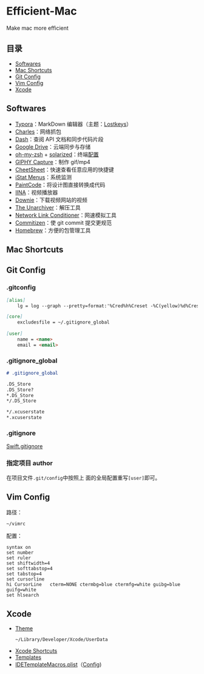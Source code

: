 # Efficient-Mac
Make mac more efficient

## 目录
- [Softwares](#Softwares)
- [Mac Shortcuts](#Mac-Shortcuts)
- [Git Config](#Git-Config)
- [Vim Config](#Vim-Config)
- [Xcode](#Xcode)

## Softwares

- [Typora](https://www.typora.io/)：MarkDown 编辑器（主题：[Lostkeys](https://theme.typora.io/theme/Lostkeys/)）
- [Charles](https://www.charlesproxy.com/)：网络抓包
- [Dash](https://kapeli.com/dash)：查阅 API 文档和同步代码片段
- [Google Drive](https://www.google.com/drive/)：云端同步与存储
- [oh-my-zsh](https://github.com/robbyrussell/oh-my-zsh) + [solarized](https://github.com/altercation/solarized)：终端[配置](https://keisme.cn/Mac-%E7%BB%88%E7%AB%AF%E9%85%8D%E7%BD%AE%EF%BC%9Aoh-my-zsh-Solarized-%E9%85%8D%E8%89%B2%E6%96%B9%E6%A1%88.html)
- [GIPHY Capture](https://giphy.com/apps/giphycapture)：制作 gif/mp4
- [CheetSheet](https://www.mediaatelier.com/CheatSheet/)：快速查看任意应用的快捷键
- [iStat Menus](https://bjango.com/mac/istatmenus/)：系统监测
- [PaintCode](https://www.paintcodeapp.com/)：将设计图直接转换成代码
- [IINA](https://lhc70000.github.io/iina/zh-cn/)：视频播放器
- [Downie](https://software.charliemonroe.net/downie.php)：下载视频网站的视频
- [The Unarchiver](https://theunarchiver.com/)：解压工具
- [Network Link Conditioner](https://developer.apple.com/download/more/?q=Additional%20Tools)：网速模拟工具
- [Commitizen](https://github.com/commitizen/cz-cli)：使 git commit 提交更规范
- [Homebrew](https://brew.sh/index_zh-cn)：方便的包管理工具

## Mac Shortcuts

## Git Config

### .gitconfig

```markdown
[alias]
	lg = log --graph --pretty=format:'%Cred%h%Creset -%C(yellow)%d%Creset %s %Cgreen(%cr) %C(bold blue)<%an>%Creset'

[core]
	excludesfile = ~/.gitignore_global
	
[user]
	name = <name>
	email = <email>
```

### .gitignore_global

```markdown
# .gitignore_global

.DS_Store
.DS_Store?
*.DS_Store
*/.DS_Store

*/.xcuserstate
*.xcuserstate
```

### .gitignore
[Swift.gitignore](https://github.com/github/gitignore/blob/master/Swift.gitignore)

### 指定项目 author

在项目文件`.git/config`中按照上 面的全局配置重写`[user]`即可。

## Vim Config

路径：

```
~/vimrc
```

配置：

```
syntax on
set number
set ruler
set shiftwidth=4
set softtabstop=4
set tabstop=4
set cursorline
hi CursorLine   cterm=NONE ctermbg=blue ctermfg=white guibg=blue guifg=white
set hlsearch
```



## Xcode
- [Theme](https://github.com/keisme/Efficient-Mac/tree/master/FontAndColorThemes)
  ```
  ~/Library/Developer/Xcode/UserData
  ```
- [Xcode Shortcuts](https://kapeli.com/cheat_sheets/Xcode_Shortcuts.docset/Contents/Resources/Documents/index)
- [Templates](https://github.com/keisme/Efficient-Mac/tree/master/Templates/Custom)
- [IDETemplateMacros.plist](https://github.com/keisme/Efficient-Mac/blob/master/IDETemplateMacros.plist)（[Config](http://keisme.cn/%E8%87%AA%E5%AE%9A%E4%B9%89-Xcode-%E6%96%87%E4%BB%B6%E5%A4%B4%E9%83%A8%E6%B3%A8%E9%87%8A.html))




